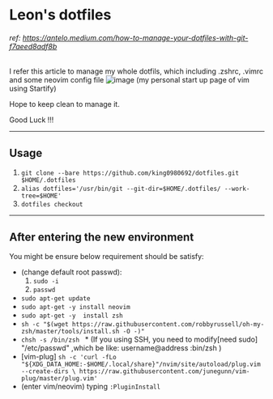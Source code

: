 # Leon's dotfiles 

###### ref: https://antelo.medium.com/how-to-manage-your-dotfiles-with-git-f7aeed8adf8b
I refer this article to manage my whole dotfils, which including .zshrc, .vimrc and some neovim config file 
![image](https://user-images.githubusercontent.com/21136873/113861782-28511800-97da-11eb-93be-f9fc09958c13.png)
(my personal start up page of vim using Startify)

Hope to keep clean to manage it.

Good Luck !!!

--- 
## Usage
1. ```git clone --bare https://github.com/king0980692/dotfiles.git $HOME/.dotfiles```
2. ```alias dotfiles='/usr/bin/git --git-dir=$HOME/.dotfiles/ --work-tree=$HOME'```
3. ```dotfiles checkout```

---
## After entering the new environment
You might be ensure below requirement should be satisfy:
* (change default root passwd):
     1. ```sudo -i```
     2. ```passwd```
* ```sudo apt-get update```
* ```sudo apt-get -y install neovim```
* ```sudo apt-get -y  install zsh```
* ```sh -c "$(wget https://raw.githubusercontent.com/robbyrussell/oh-my-zsh/master/tools/install.sh -O -)"```
* ```chsh -s /bin/zsh ```
      * (If you using SSH, you need to modify[need sudo] "/etc/passwd" ,which be like: username@address :bin/zsh )
* [vim-plug] ```sh -c 'curl -fLo "${XDG_DATA_HOME:-$HOME/.local/share}"/nvim/site/autoload/plug.vim --create-dirs \
       https://raw.githubusercontent.com/junegunn/vim-plug/master/plug.vim'```
* (enter vim/neovim) typing ```:PluginInstall```


